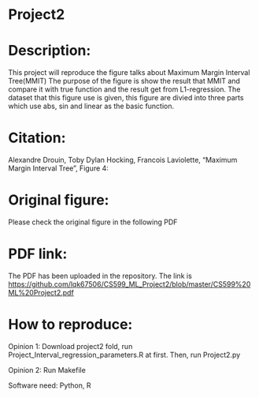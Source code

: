 # Project2

# Description:
This project will reproduce the figure talks about Maximum Margin Interval Tree(MMIT) The purpose of the figure is show the result that
MMIT and compare it with true function and the result get from L1-regression. The dataset that this figure use is given, this figure are
divied into three parts which use abs, sin and linear as the basic function.

# Citation:
Alexandre Drouin, Toby Dylan Hocking, Francois Laviolette, “Maximum Margin Interval Tree”, Figure 4:

# Original figure:
Please check the original figure in the following PDF 

# PDF link:
The PDF has been uploaded in the repository.
The link is https://github.com/lqk67506/CS599_ML_Project2/blob/master/CS599%20ML%20Project2.pdf

# How to reproduce:
Opinion 1:
Download project2 fold, run Project_Interval_regression_parameters.R at first. Then, run Project2.py

Opinion 2:
Run Makefile

Software need:
Python, R
